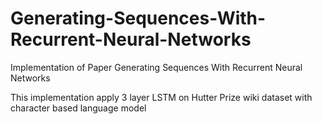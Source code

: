 # Generating-Sequences-With-Recurrent-Neural-Networks
Implementation of Paper Generating Sequences With Recurrent Neural Networks

This implementation apply 3 layer LSTM on Hutter Prize wiki dataset with character based language model
